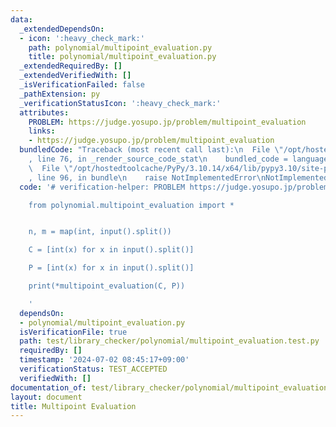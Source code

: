 ```yaml
---
data:
  _extendedDependsOn:
  - icon: ':heavy_check_mark:'
    path: polynomial/multipoint_evaluation.py
    title: polynomial/multipoint_evaluation.py
  _extendedRequiredBy: []
  _extendedVerifiedWith: []
  _isVerificationFailed: false
  _pathExtension: py
  _verificationStatusIcon: ':heavy_check_mark:'
  attributes:
    PROBLEM: https://judge.yosupo.jp/problem/multipoint_evaluation
    links:
    - https://judge.yosupo.jp/problem/multipoint_evaluation
  bundledCode: "Traceback (most recent call last):\n  File \"/opt/hostedtoolcache/PyPy/3.10.14/x64/lib/pypy3.10/site-packages/onlinejudge_verify/documentation/build.py\"\
    , line 76, in _render_source_code_stat\n    bundled_code = language.bundle(\n\
    \  File \"/opt/hostedtoolcache/PyPy/3.10.14/x64/lib/pypy3.10/site-packages/onlinejudge_verify/languages/python.py\"\
    , line 96, in bundle\n    raise NotImplementedError\nNotImplementedError\n"
  code: '# verification-helper: PROBLEM https://judge.yosupo.jp/problem/multipoint_evaluation

    from polynomial.multipoint_evaluation import *


    n, m = map(int, input().split())

    C = [int(x) for x in input().split()]

    P = [int(x) for x in input().split()]

    print(*multipoint_evaluation(C, P))

    '
  dependsOn:
  - polynomial/multipoint_evaluation.py
  isVerificationFile: true
  path: test/library_checker/polynomial/multipoint_evaluation.test.py
  requiredBy: []
  timestamp: '2024-07-02 08:45:17+09:00'
  verificationStatus: TEST_ACCEPTED
  verifiedWith: []
documentation_of: test/library_checker/polynomial/multipoint_evaluation.test.py
layout: document
title: Multipoint Evaluation
---
```

